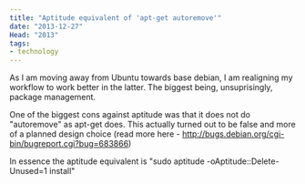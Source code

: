 ```yaml
---
title: "Aptitude equivalent of 'apt-get autoremove'"
date: "2013-12-27"
Head: "2013"
tags:
- technology
---
```


	
As I am moving away from Ubuntu towards base debian, I am realigning my workflow to work better in the latter. The biggest being, unsuprisingly, package management.

One of the biggest cons against aptitude was that it does not do "autoremove" as apt-get does. This actually turned out to be false and more of a planned design choice (read more here - http://bugs.debian.org/cgi-bin/bugreport.cgi?bug=683866)

In essence the aptitude equivalent is "sudo aptitude -oAptitude::Delete-Unused=1 install"